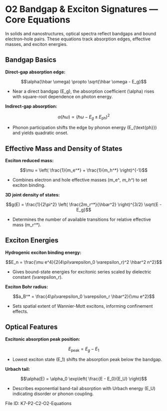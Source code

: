 # O2 Bandgap & Exciton Signatures — Core Equations

In solids and nanostructures, optical spectra reflect bandgaps and bound electron–hole pairs. These equations track absorption edges, effective masses, and exciton energies.

## Bandgap Basics
**Direct-gap absorption edge:**

$$\alpha(\hbar \omega) \propto \sqrt{\hbar \omega - E_g}$$

- Near a direct bandgap \(E_g\), the absorption coefficient \(\alpha\) rises with square-root dependence on photon energy.

**Indirect-gap absorption:**

$$\alpha(\hbar \omega) \propto (\hbar \omega - E_g \pm E_{\text{ph}})^2$$

- Phonon participation shifts the edge by phonon energy \(E_{\text{ph}}\) and yields quadratic onset.

## Effective Mass and Density of States
**Exciton reduced mass:**

$$\mu = \left( \frac{1}{m_e^*} + \frac{1}{m_h^*} \right)^{-1}$$

- Combines electron and hole effective masses \(m_e^*, m_h^*\) to set exciton binding.

**3D joint density of states:**

$$g(E) = \frac{1}{2\pi^2} \left( \frac{2m_r^*}{\hbar^2} \right)^{3/2} \sqrt{E - E_g}$$

- Determines the number of available transitions for relative effective mass \(m_r^*\).

## Exciton Energies
**Hydrogenic exciton binding energy:**

$$E_n = \frac{\mu e^4}{2(4\pi\varepsilon_0 \varepsilon_r)^2 \hbar^2 n^2}$$

- Gives bound-state energies for excitonic series scaled by dielectric constant \(\varepsilon_r\).

**Exciton Bohr radius:**

$$a_B^* = \frac{4\pi\varepsilon_0 \varepsilon_r \hbar^2}{\mu e^2}$$

- Sets spatial extent of Wannier-Mott excitons, informing confinement effects.

## Optical Features
**Excitonic absorption peak position:**

$$E_{\text{peak}} = E_g - E_1$$

- Lowest exciton state \(E_1\) shifts the absorption peak below the bandgap.

**Urbach tail:**

$$\alpha(E) = \alpha_0 \exp\left( \frac{E - E_0}{E_U} \right)$$

- Describes exponential band-tail absorption with Urbach energy \(E_U\) indicating disorder or phonon coupling.

File ID: K7-P2-C2-O2-Equations
